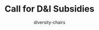---
title:  Call for D&I Subsidies
layout: single
author: diversity-chairs
permalink: /calls/subsidies
sidebar: 
    nav: "calls"
---